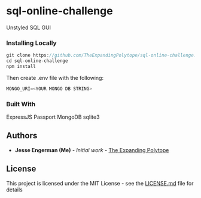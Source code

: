 # sql-online-challenge

Unstyled SQL GUI

### Installing Locally
```java
git clone https://github.com/TheExpandingPolytope/sql-online-challenge.git
cd sql-online-challenge
npm install
```
Then create .env file with the following:
```java
MONGO_URI=<YOUR MONGO DB STRING>
```

### Built With
ExpressJS
Passport
MongoDB
sqlite3


## Authors
* **Jesse Engerman (Me)** - *Initial work* - [The Expanding Polytope](https://github.com/TheExpandingPolytope)

## License
This project is licensed under the MIT License - see the [LICENSE.md](LICENSE.md) file for details

